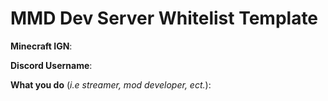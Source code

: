 # MMD Dev Server Whitelist Template

**Minecraft IGN**:

**Discord Username**:

**What you do** (*i.e streamer, mod developer, ect.*):
